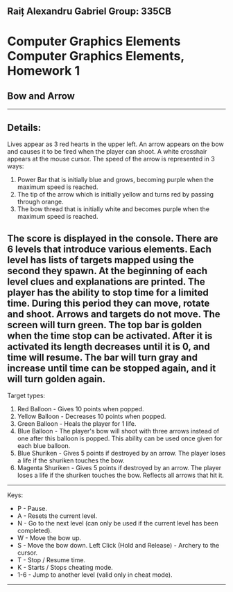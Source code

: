 Raiț Alexandru Gabriel
Group: 335CB
--------------------
# Computer Graphics Elements Computer Graphics Elements, Homework 1 #
## Bow and Arrow ##
-------------------------------------------------------------------------------
Details:
--------------------
Lives appear as 3 red hearts in the upper left.
An arrow appears on the bow and causes it to be fired when the player can shoot.
A white crosshair appears at the mouse cursor.
The speed of the arrow is represented in 3 ways:
1) Power Bar that is initially blue and grows, becoming purple when the maximum speed is reached.
2) The tip of the arrow which is initially yellow and turns red by passing through orange.
3) The bow thread that is initially white and becomes purple when the maximum speed is reached.

The score is displayed in the console.
There are 6 levels that introduce various elements.
Each level has lists of targets mapped using the second they spawn.
At the beginning of each level clues and explanations are printed.
The player has the ability to stop time for a limited time.
During this period they can move, rotate and shoot.
Arrows and targets do not move. The screen will turn green.
The top bar is golden when the time stop can be activated.
After it is activated its length decreases until it is 0, and time will resume.
The bar will turn gray and increase until time can be stopped again, and it will turn golden again.
-------------------------------------------------------------------------------
Target types:
1) Red Balloon - Gives 10 points when popped.
2) Yellow Balloon - Decreases 10 points when popped.
3) Green Balloon - Heals the player for 1 life.
4) Blue Balloon - The player's bow will shoot with three arrows instead of one after this balloon is popped. This ability can be used once given for each blue balloon.
5) Blue Shuriken - Gives 5 points if destroyed by an arrow. The player loses a life if the shuriken touches the bow.
6) Magenta Shuriken - Gives 5 points if destroyed by an arrow. The player loses a life if the shuriken touches the bow. Reflects all arrows that hit it.
-------------------------------------------------------------------------------
Keys:
+ P - Pause.
+ A - Resets the current level.
+ N - Go to the next level (can only be used if the current level has been completed).
+ W - Move the bow up.
+ S - Move the bow down. Left Click (Hold and Release) - Archery to the cursor.
+ T - Stop / Resume time.
+ K - Starts / Stops cheating mode.
+ 1-6 - Jump to another level (valid only in cheat mode).
-------------------------------------------------------------------------------
